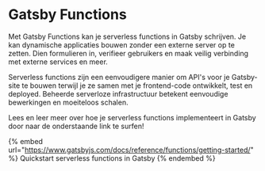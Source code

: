# Gatsby Functions

Met Gatsby Functions kan je serverless functions in Gatsby schrijven. Je kan dynamische applicaties bouwen zonder een externe server op te zetten. Dien formulieren in, verifieer gebruikers en maak veilig verbinding met externe services en meer.

Serverless functions zijn een eenvoudigere manier om API's voor je Gatsby-site te bouwen terwijl je ze samen met je frontend-code ontwikkelt, test en deployed. Beheerde serverloze infrastructuur betekent eenvoudige bewerkingen en moeiteloos schalen.

Lees en leer meer over hoe je serverless functions implementeert in Gatsby door naar de onderstaande link te surfen!

{% embed url="https://www.gatsbyjs.com/docs/reference/functions/getting-started/" %}
Quickstart serverless functions in Gatsby
{% endembed %}

